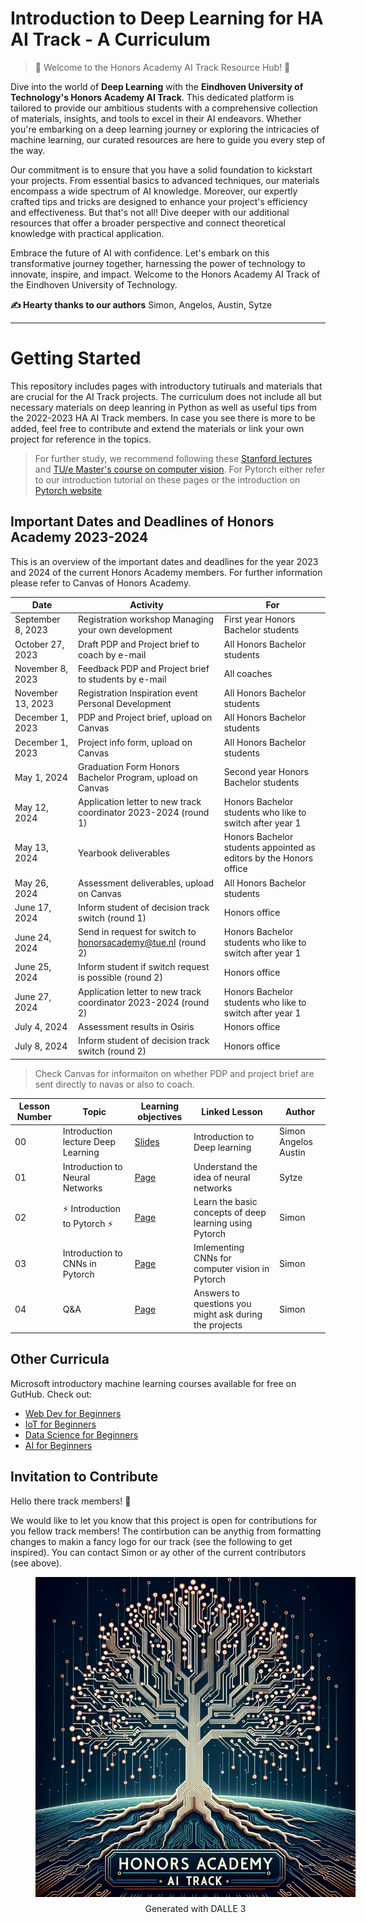
# Introduction to Deep Learning for HA AI Track - A Curriculum

> 🤩  Welcome to the Honors Academy AI Track Resource Hub! 🤩

Dive into the world of  **Deep Learning** with the  **Eindhoven University of Technology's Honors Academy AI Track**. This dedicated platform is tailored to provide our ambitious students with a comprehensive collection of materials, insights, and tools to excel in their AI endeavors. Whether you're embarking on a deep learning journey or exploring the intricacies of machine learning, our curated resources are here to guide you every step of the way.

Our commitment is to ensure that you have a solid foundation to kickstart your projects. From essential basics to advanced techniques, our materials encompass a wide spectrum of AI knowledge. Moreover, our expertly crafted tips and tricks are designed to enhance your project's efficiency and effectiveness. But that's not all! Dive deeper with our additional resources that offer a broader perspective and connect theoretical knowledge with practical application.

Embrace the future of AI with confidence. Let's embark on this transformative journey together, harnessing the power of technology to innovate, inspire, and impact. Welcome to the Honors Academy AI Track of the Eindhoven University of Technology.


**✍️ Hearty thanks to our authors** Simon, Angelos, Austin, Sytze


---

# Getting Started

This repository includes pages with introductory tutiruals and materials that are crucial for the AI Track projects.
The curriculum does not include all but necessary materials on deep leanring in Python as well as useful tips from the 2022-2023 HA AI Track members. In case you see there is more to be added, feel free to contribute and extend the materials or link your own project for reference in the topics. 

> For further study, we recommend following these [Stanford lectures](https://www.youtube.com/watch?v=vT1JzLTH4G4&list=PLf7L7Kg8_FNxHATtLwDceyh72QQL9pvpQ&index=1) and [TU/e Master's course on computer vision](http://vca.ele.tue.nl/C418-V3-Convolutional-neural-networks-for-computer-vision.html). For Pytorch either refer to our introduction tutorial on these pages or the introduction on [Pytorch website](https://pytorch.org/tutorials/beginner/deep_learning_60min_blitz.html)




## Important Dates and Deadlines of Honors Academy 2023-2024

This is an overview of the important dates and deadlines for the year 2023 and 2024 of the current Honors Academy members. For further information please refer to Canvas of Honors Academy.

| Date               | Activity                                                                                                          | For                                                               |
|--------------------|-------------------------------------------------------------------------------------------------------------------|-------------------------------------------------------------------|
| September 8, 2023  | Registration workshop Managing your own development                                                                | First year Honors Bachelor students                               |
| October 27, 2023   | Draft PDP and Project brief to coach by e-mail                                                                     | All Honors Bachelor students                                      |
| November 8, 2023   | Feedback PDP and Project brief to students by e-mail                                                               | All coaches                                                       |
| November 13, 2023  | Registration Inspiration event Personal Development                                                                | All Honors Bachelor students                                      |
| December 1, 2023   | PDP and Project brief, upload on Canvas                                                                            | All Honors Bachelor students                                      |
| December 1, 2023   | Project info form, upload on Canvas                                                                                | All Honors Bachelor students                                      |
| May 1, 2024        | Graduation Form Honors Bachelor Program, upload on Canvas                                                          | Second year Honors Bachelor students                              |
| May 12, 2024       | Application letter to new track coordinator 2023-2024 (round 1)                                                   | Honors Bachelor students who like to switch after year 1          |
| May 13, 2024       | Yearbook deliverables                                                                                             | Honors Bachelor students appointed as editors by the Honors office|
| May 26, 2024       | Assessment deliverables, upload on Canvas                                                                          | All Honors Bachelor students                                      |
| June 17, 2024      | Inform student of decision track switch (round 1)                                                                  | Honors office                                                     |
| June 24, 2024      | Send in request for switch to honorsacademy@tue.nl (round 2)                                                       | Honors Bachelor students who like to switch after year 1          |
| June 25, 2024      | Inform student if switch request is possible (round 2)                                                             | Honors office                                                     |
| June 27, 2024      | Application letter to new track coordinator 2023-2024 (round 2)                                                   | Honors Bachelor students who like to switch after year 1          |
| July 4, 2024       | Assessment results in Osiris                                                                                       | Honors office                                                     |
| July 8, 2024       | Inform student of decision track switch (round 2)                                                                  | Honors office                                                     |

> Check Canvas for informaiton on whether PDP and project brief are sent directly to navas or also to coach.




| Lesson Number |     Topic     | Learning objectives     |        Linked Lesson    | Author     |
| ----------- | ---------- | ---------------------- | -------------------- | ---------- |
|      00       |              Introduction lecture Deep Learning               |      [Slides](https://tu-e-honors-academy-ai-track.github.io/DeepL_Intro/Convolutional_Neural_Networks_lecture.pdf)       | Introduction to Deep learning                                          |                                             Simon Angelos Austin                                             |                       Simon Austin Angelos                     |
|      01       |              Introduction to Neural Networks                |      [Page](./bla.md)       | Understand the idea of neural networks                                           |                                             Sytze                                             |                       Sytze                       |
|      02       |              ⚡️ Introduction to Pytorch ⚡️                |      [Page](./2-Introduction_to_Pytorch/README.md)       | Learn the basic concepts of deep learning using Pytorch                                           |                                             Simon                                             |                       Simon                       |
|      03       |               Introduction to CNNs in Pytorch                |      [Page](./3-CNNs/README.md)       | Imlementing CNNs for computer vision in Pytorch                                           |                                             Simon                                             |                       Simon                       |
|      04       |               Q&A              |      [Page](./4-Q&A/README.md)       |Answers to questions you might ask during the projects                                           |                                             Simon                                             |                       Simon                       |


<!-- https://tu-e-honors-academy-ai-track.github.io/DeepL_Intro/2-Introduction_to_Pytorch/README.md -->

## Other Curricula

Microsoft introductory machine learning courses available for free on GutHub. Check out:

- [Web Dev for Beginners](https://aka.ms/webdev-beginners)
- [IoT for Beginners](https://aka.ms/iot-beginners)
- [Data Science for Beginners](https://aka.ms/datascience-beginners)
- [AI for Beginners](https://aka.ms/ai-beginners)

## Invitation to Contribute

Hello there track members! 👋

We would like to let you know that this project is open for contributions for you fellow track members! The contirbution can be anythig from formatting changes to makin a fancy logo for our track (see the following to get inspired). You can contact Simon or ay other of the current contributors (see above).
<link rel="stylesheet" href="./styles.css">
<!-- <img src="Logo_inspiration.png" width="512" height="512" /> -->
<figure style="display: flex; flex-direction: column; align-items: center; text-align: center; width: 512px;">
    <img src="Logo_inspiration.png" width="512" height="512" />
    <figcaption style="margin-top: 10px;">Generated with DALLE 3</figcaption>
</figure>
